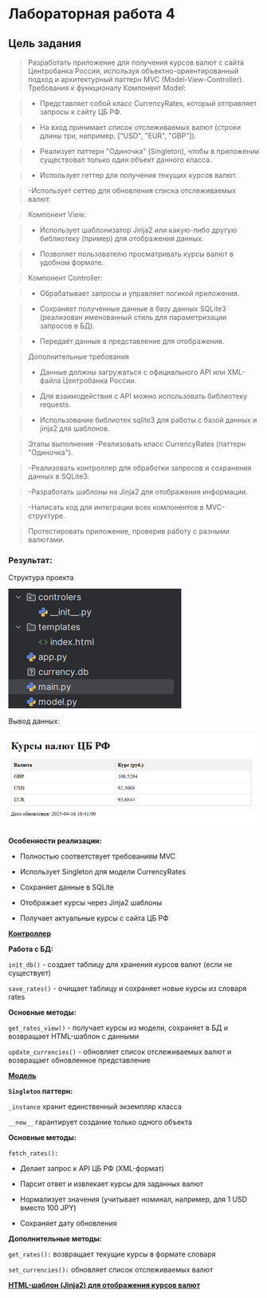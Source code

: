 # Лабораторная работа 4
## Цель задания
> Разработать приложение для получения курсов валют с сайта Центробанка России, используя объектно-ориентированный подход и архитектурный паттерн MVC (Model-View-Controller).
> Требования к функционалу
> Компонент Model:

>- Представляет собой класс CurrencyRates, который отправляет запросы к сайту ЦБ РФ.

>- На вход принимает список отслеживаемых валют (строки длины три, например, ["USD", "EUR", "GBP"]).

>- Реализует паттерн "Одиночка" (Singleton), чтобы в приложении существовал только один объект данного класса.

>- Использует геттер для получения текущих курсов валют.

> -Использует сеттер для обновления списка отслеживаемых валют.

> Компонент View:

>- Использует шаблонизатор Jinja2 или какую-либо другую библиотеку (пример) для отображения данных.

>- Позволяет пользователю просматривать курсы валют в удобном формате.

> Компонент Controller:

>- Обрабатывает запросы и управляет логикой приложения.

>- Сохраняет полученные данные в базу данных SQLite3 (реализован именованный стиль для параметризации запросов в БД).

>- Передаёт данные в представление для отображения.

> Дополнительные требования
>- Данные должны загружаться с официального API или XML-файла Центробанка России.

>- Для взаимодействия с API можно использовать библиотеку requests.

>- Использование библиотек sqlite3 для работы с базой данных и jinja2 для шаблонов.

> Этапы выполнения
> -Реализовать класс CurrencyRates (паттерн "Одиночка").

> -Реализовать контроллер для обработки запросов и сохранения данных в SQLite3.

> -Разработать шаблоны на Jinja2 для отображения информации.

> -Написать код для интеграции всех компонентов в MVC-структуре.

> Протестировать приложение, проверив работу с разными валютами.

### Результат:

Структура проекта

![Лабораторная работа 4. Задание 1](https://github.com/Stepanova-Anna/Programming-2/blob/main/LR4-4sem/2.png)

Вывод данных: 

![Лабораторная работа 4. Задание 1](https://github.com/Stepanova-Anna/Programming-2/blob/main/LR4-4sem/1.png)

**Особенности реализации:**
- Полностью соответствует требованиям MVC

- Использует Singleton для модели CurrencyRates

- Сохраняет данные в SQLite

- Отображает курсы через Jinja2 шаблоны

- Получает актуальные курсы с сайта ЦБ РФ

[**Контроллер**](https://github.com/Stepanova-Anna/Programming-2/blob/main/LR4-4sem/controlers/__init__.py)

**Работа с БД:**

`init_db()` - создает таблицу для хранения курсов валют (если не существует)

`save_rates()` - очищает таблицу и сохраняет новые курсы из словаря rates

**Основные методы:**

`get_rates_view()` - получает курсы из модели, сохраняет в БД и возвращает HTML-шаблон с данными

`update_currencies()` - обновляет список отслеживаемых валют и возвращает обновленное представление

[**Модель**](https://github.com/Stepanova-Anna/Programming-2/blob/main/LR4-4sem/model.py)

**`Singleton` паттерн:**

`_instance` хранит единственный экземпляр класса

`__new__` гарантирует создание только одного объекта

**Основные методы:**

`fetch_rates():`

- Делает запрос к API ЦБ РФ (XML-формат)

- Парсит ответ и извлекает курсы для заданных валют

- Нормализует значения (учитывает номинал, например, для 1 USD вместо 100 JPY)

- Сохраняет дату обновления

**Дополнительные методы:**

`get_rates():` возвращает текущие курсы в формате словаря

`set_currencies():` обновляет список отслеживаемых валют

[**HTML-шаблон (Jinja2) для отображения курсов валют**](https://github.com/Stepanova-Anna/Programming-2/blob/main/LR4-4sem/tempaltes/index.html)


